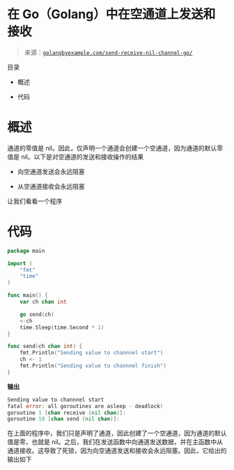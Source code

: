 <!--yml

类别：未分类

日期：2024-10-13 06:24:23

-->

# 在 Go（Golang）中在空通道上发送和接收

> 来源：[`golangbyexample.com/send-receive-nil-channel-go/`](https://golangbyexample.com/send-receive-nil-channel-go/)

目录

+   概述

+   代码

# **概述**

通道的零值是 nil。因此，仅声明一个通道会创建一个空通道，因为通道的默认零值是 nil。以下是对空通道的发送和接收操作的结果

+   向空通道发送会永远阻塞

+   从空通道接收会永远阻塞

让我们看看一个程序

# **代码**

```go
package main

import (
	"fmt"
	"time"
)

func main() {
	var ch chan int

	go send(ch)
	<-ch
	time.Sleep(time.Second * 1)
}

func send(ch chan int) {
	fmt.Println("Sending value to channnel start")
	ch <- 1
	fmt.Println("Sending value to channnel finish")
}
```

**输出**

```go
Sending value to channnel start
fatal error: all goroutines are asleep - deadlock!
goroutine 1 [chan receive (nil chan)]:
goroutine 18 [chan send (nil chan)]:
```

在上面的程序中，我们只是声明了通道，因此创建了一个空通道，因为通道的默认值是零，也就是 nil。之后，我们在发送函数中向通道发送数据，并在主函数中从通道接收。这导致了死锁，因为向空通道发送和接收会永远阻塞。因此，它给出的输出如下



